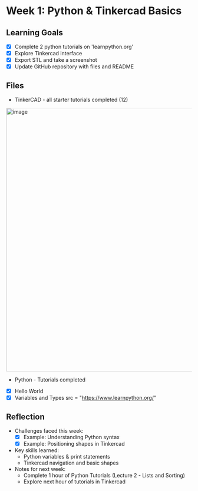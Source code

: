 # Week 1: Python & Tinkercad Basics

## Learning Goals
- [x] Complete 2 python tutorials on 'learnpython.org'
- [x] Explore Tinkercad interface
- [x] Export STL and take a screenshot
- [x] Update GitHub repository with files and README

## Files
- TinkerCAD - all starter tutorials completed (12)
<img width="1458" height="716" alt="image" src="https://github.com/user-attachments/assets/9362c6c9-23b7-4d9e-923c-5270ec058d0b" />

- Python - 
Tutorials completed
- [x] Hello World
- [x] Variables and Types
src = "https://www.learnpython.org/"
## Reflection
- Challenges faced this week:
  - [x] Example: Understanding Python syntax
  - [x] Example: Positioning shapes in Tinkercad
- Key skills learned:
  - Python variables & print statements
  - Tinkercad navigation and basic shapes
- Notes for next week:
  - Complete 1 hour of Python Tutorials (Lecture 2 - Lists and Sorting)
  - Explore next hour of tutorials in Tinkercad
